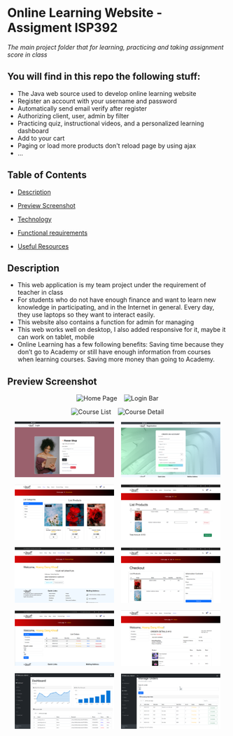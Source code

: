 # Online Learning Website - Assigment ISP392

*The main project folder that for learning, practicing and taking assignment score in class*

## You will find in this repo the following stuff:
* The Java web source used to develop online learning website
* Register an account with your username and password
* Automatically send email verify after register
* Authorizing client, user, admin by filter
* Practicing quiz, instructional videos, and a personalized learning dashboard
* Add to your cart
* Paging or load more products don't reload page by using ajax
* ...

## Table of Contents

- [Description](#description)

- [Preview Screenshot](#preview-screenshot)

- [Technology](#technology)

- [Functional requirements](#functional-requirements)

- [Useful Resources](#useful-resources)

## Description

- This web application is my team project under the requirement of teacher in class
- For students who do not have enough finance and want to learn new knowledge in participating, and in the Internet in general. Every day, they use laptops so they want to interact easily.
- This website also contains a function for admin for managing
- This web works well on desktop, I also added responsive for it, maybe it can work on tablet, mobile
- Online Learning has a few following benefits: Saving time because they don’t go to Academy or still have enough information from courses when learning courses. Saving more money than going to Academy.

## Preview Screenshot

<div  align="center">

<img  src="https://github.com/ThinhHoang0108/OnlineLearning/blob/master/ISP392/preview/HomePage2.png"  alt="Home Page"  width="45%"></img> &nbsp;&nbsp; <img  src="https://github.com/ThinhHoang0108/OnlineLearning/blob/master/ISP392/preview/Login.png"  alt="Login Bar"  width="45%"></img>

<img  src="https://github.com/ThinhHoang0108/OnlineLearning/blob/master/ISP392/preview/CoursePage.png"  alt="Course List"  width="45%"></img> &nbsp;&nbsp; <img  src="https://github.com/ThinhHoang0108/OnlineLearning/blob/master/ISP392/preview/CourseDetail.png"  alt="Course Detail"  width="45%"></img>

<img  src="https://github.com/khoahd7621/FlowerShop/blob/main/images/LoginForm.png"  alt="Login Page"  width="45%"></img> &nbsp;&nbsp; <img  src="https://github.com/khoahd7621/FlowerShop/blob/main/images/RegistrationForm.png"  alt="Registration Page"  width="45%"></img>

<img  src="https://github.com/khoahd7621/FlowerShop/blob/main/images/ShopPage.png"  alt="Shop Page"  width="45%"></img> &nbsp;&nbsp; <img  src="https://github.com/khoahd7621/FlowerShop/blob/main/images/ViewCartPage.png"  alt="View Cart Page"  width="45%"></img>

<img  src="https://github.com/khoahd7621/FlowerShop/blob/main/images/UserPage.png"  alt="User Page"  width="45%"></img> &nbsp;&nbsp; <img  src="https://github.com/khoahd7621/FlowerShop/blob/main/images/CheckOutPage.png"  alt="Checkout Page"  width="45%"></img>

<img  src="https://github.com/khoahd7621/FlowerShop/blob/main/images/OrderPage.png"  alt="Order Page"  width="45%"></img> &nbsp;&nbsp; <img  src="https://github.com/khoahd7621/FlowerShop/blob/main/images/OrderDetailPage.png"  alt="Order Detail Page"  width="45%"></img>

<img  src="https://github.com/khoahd7621/FlowerShop/blob/main/images/AdminPage.png"  alt="Admin Page"  width="45%"></img> &nbsp;&nbsp; <img  src="https://github.com/khoahd7621/FlowerShop/blob/main/images/ManagePage.png"  alt="Manage Page"  width="45%"></img>

</div>

